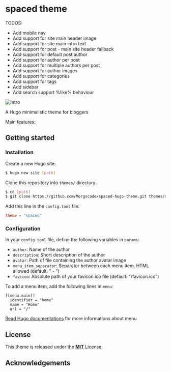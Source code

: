 # spaced theme

TODOS:

- Add mobile nav
- Add support for site main header image
- Add support for site main intro text
- Add support for post - main site header fallback
- Add support for default post author
- Add support for author per post
- Add support for multiple authors per post
- Add support for author images
- Add support for categories
- Add support for tags
- Add sidebar
- Add search support %like% behaviour

![Intro](https://github.com/Morgscode/spaced-hugo-theme/blob/master/images/screenshot.png)

A Hugo minimalistic theme for bloggers

Main features:

## Getting started

### Installation

Create a new Hugo site:

```bash
$ hugo new site [path]
```

Clone this repository into `themes/` directory:

```bash
$ cd [path]
$ git clone https://github.com/Morgscode/spaced-hugo-theme.git themes/spaced
```

Add this line in the `config.toml` file:

```toml
theme = "spaced"
```

### Configuration

In your `config.toml` file, define the following variables in `params`:

- `author`: Name of the author
- `description`: Short description of the author
- `avatar`: Path of file containing the author avatar image
- `menu_item_separator`: Separator between each menu item. HTML allowed (default: " - ")
- `favicon`: Absolute path of your favicon.ico file (default: "/favicon.ico")

To add a menu item, add the following lines in `menu`:

```
[[menu.main]]
  identifier = "home"
  name = "Home"
  url = "/"
```

[Read Hugo documentations](https://gohugo.io/content-management/menus/#readout) for more informations about menu

## License

This theme is released under the [**MIT**](/LICENSE.md) License.

## Acknowledgements
